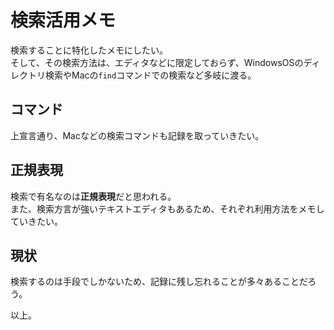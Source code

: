 # 検索活用メモ
検索することに特化したメモにしたい。  
そして、その検索方法は、エディタなどに限定しておらず、WindowsOSのディレクトリ検索やMacの`find`コマンドでの検索など多岐に渡る。  

## コマンド
上宣言通り、Macなどの検索コマンドも記録を取っていきたい。  


## 正規表現
検索で有名なのは**正規表現**だと思われる。  
また、検索方言が強いテキストエディタもあるため、それぞれ利用方法をメモしていきたい。  


## 現状
検索するのは手段でしかないため、記録に残し忘れることが多々あることだろう。  

以上。
